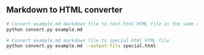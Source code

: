 ## Markdown to HTML converter

```bash
# Convert example.md markdown file to test.html HTML file in the same directory 
python convert.py example.md

# Convert example.md markdown file to special.html HTML file
python convert.py example.md --output-file special.html
```